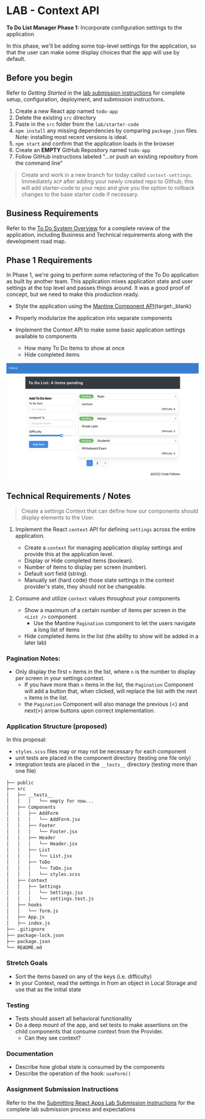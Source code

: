 # LAB - Context API

**To Do List Manager Phase 1:** Incorporate configuration settings to the application

In this phase, we'll be adding some top-level settings for the application, so that the user can make some display choices that the app will use by default.

## Before you begin

Refer to *Getting Started*  in the [lab submission instructions](https://codefellows.github.io/code-401-javascript-guide/reference/submission-instructions/labs/) for complete setup, configuration, deployment, and submission instructions.

1. Create a new React app named `todo-app`
1. Delete the existing `src` directory
1. Paste in the `src` folder from the `lab/starter-code`
1. `npm install` any missing dependencies by comparing `package.json` files.  Note: installing most recent versions is ideal.
1. `npm start` and confirm that the application loads in the browser
1. Create an **EMPTY** GitHub Repository named `todo-app`
1. Follow GitHub instructions labeled "…or push an existing repository from the command line"

> Create and work in a new branch for today called `context-settings`.  Immediately `ACP` after adding your newly created repo to GIthub; this will add starter-code to your repo and give you the option to rollback changes to the base starter code if necessary.

## Business Requirements

Refer to the [To Do System Overview](../../apps-and-libraries/todo/README.md) for a complete review of the application, including Business and Technical requirements along with the development road map.

## Phase 1 Requirements

In Phase 1, we're going to perform some refactoring of the To Do application as built by another team. This application mixes application state and user settings at the top level and passes things around. It was a good proof of concept, but we need to make this production ready.

- Style the application using the [Mantine  Component API](https://mantine.dev/pages/getting-started/){target:_blank}

- Properly modularize the application into separate components

- Implement the Context API to make some basic application settings available to components
  - How many To Do Items to show at once
  - Hide completed items

![To Do with Pagination](todo.png)

## Technical Requirements / Notes

> Create a settings Context that can define how our components should display elements to the User.

1. Implement the React `context` API for defining `settings` across the entire application.
   - Create a `context` for managing application display settings and provide this at the application level.
   - Display or Hide completed items (boolean).
   - Number of items to display per screen (number).
   - Default sort field (string).
   - Manually set (hard code) those state settings in the context provider's state, they should not be changeable.

1. Consume and utilize `context` values throughout your components
   - Show a maximum of a certain number of items per screen in the `<List />` component
     - Use the Mantine `Pagination` component to let the users navigate a long list of items
   - Hide completed items in the list (the ability to show will be added in a later lab)

### Pagination Notes:

- Only display the first `n` items in the list, where `n` is the number to display per screen in your settings context.
  - If you have more than `n` items in the list, the `Pagination` Component will add a button that, when clicked, will replace the list with the next `n` items in the list.
  - the `Pagination` Component will also manage the previous (<) and next(>) arrow buttons upon correct implementation.

### Application Structure (proposed)

In this proposal:

- `styles.scss` files may or may not be necessary for each component
- unit tests are placed in the component directory (testing one file only)
- integration tests are placed in the `__tests__` directory (testing more than one file)

```text
├── public
├── src
│   ├── __tests__
│   │   │   └── empty for now...
│   ├── Components
│   │   ├── AddForm
│   │   │   └── AddForm.jsx
│   │   ├── Footer
│   │   │   └── Footer.jsx
│   │   ├── Header
│   │   │   └── Header.jsx
│   │   ├── List
│   │   │   └── List.jsx
│   │   ├── ToDo
│   │   │   └── ToDo.jsx
│   │   │   └── styles.scss  
│   ├── Context
│   │   ├── Settings
│   │   │   └── Settings.jsx
│   │   │   └── settings.test.js
│   ├── hooks
│   │   └── form.js
│   ├── App.js
│   ├── index.js
├── .gitignore
├── package-lock.json
├── package.json
└── README.md
```

### Stretch Goals

- Sort the items based on any of the keys (i.e. difficulty)
- In your Context, read the settings in from an object in Local Storage and use that as the initial state

### Testing

- Tests should assert all behavioral functionality
- Do a deep mount of the app, and set tests to make assertions on the child components that consume context from the Provider.
  - Can they see context?

### Documentation

- Describe how global state is consumed by the components
- Describe the operation of the hook: `useForm()`

### Assignment Submission Instructions

Refer to the the [Submitting React Apps Lab Submission Instructions](https://codefellows.github.io/code-401-javascript-guide/reference/submission-instructions/labs/react-apps.html) for the complete lab submission process and expectations
